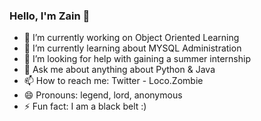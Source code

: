 ### Hello, I'm Zain 👋

- 🔭 I’m currently working on Object Oriented Learning 
- 🌱 I’m currently learning about MYSQL Administration  
- 🤔 I’m looking for help with gaining a summer internship
- 💬 Ask me about anything about Python & Java
- 📫 How to reach me: Twitter - Loco.Zombie 
- 😄 Pronouns: legend, lord, anonymous
- ⚡ Fun fact: I am a black belt :)
